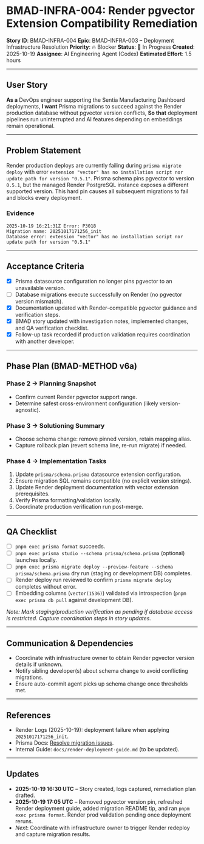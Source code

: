 # BMAD-INFRA-004: Render pgvector Extension Compatibility Remediation

**Story ID**: BMAD-INFRA-004
**Epic**: BMAD-INFRA-003 – Deployment Infrastructure Resolution
**Priority**: 🔥 Blocker
**Status**: 🚧 In Progress
**Created**: 2025-10-19
**Assignee**: AI Engineering Agent (Codex)
**Estimated Effort**: 1.5 hours

---

## User Story

**As a** DevOps engineer supporting the Sentia Manufacturing Dashboard deployments,
**I want** Prisma migrations to succeed against the Render production database without pgvector version conflicts,
**So that** deployment pipelines run uninterrupted and AI features depending on embeddings remain operational.

---

## Problem Statement

Render production deploys are currently failing during `prisma migrate deploy` with error `extension "vector" has no installation script nor update path for version "0.5.1"`. Prisma schema pins pgvector to version `0.5.1`, but the managed Render PostgreSQL instance exposes a different supported version. This hard pin causes all subsequent migrations to fail and blocks every deployment.

### Evidence

```
2025-10-19 16:21:31Z Error: P3018
Migration name: 20251017171256_init
Database error: extension "vector" has no installation script nor update path for version "0.5.1"
```

---

## Acceptance Criteria

- [x] Prisma datasource configuration no longer pins pgvector to an unavailable version.
- [ ] Database migrations execute successfully on Render (no pgvector version mismatch).
- [x] Documentation updated with Render-compatible pgvector guidance and verification steps.
- [x] BMAD story updated with investigation notes, implemented changes, and QA verification checklist.
- [x] Follow-up task recorded if production validation requires coordination with another developer.

---

## Phase Plan (BMAD-METHOD v6a)

### Phase 2 → Planning Snapshot
- Confirm current Render pgvector support range.
- Determine safest cross-environment configuration (likely version-agnostic).

### Phase 3 → Solutioning Summary
- Choose schema change: remove pinned version, retain mapping alias.
- Capture rollback plan (revert schema line, re-run migrate) if needed.

### Phase 4 → Implementation Tasks
1. Update `prisma/schema.prisma` datasource extension configuration.
2. Ensure migration SQL remains compatible (no explicit version strings).
3. Update Render deployment documentation with vector extension prerequisites.
4. Verify Prisma formatting/validation locally.
5. Coordinate production verification run post-merge.

---

## QA Checklist

- [ ] `pnpm exec prisma format` succeeds.
- [ ] `pnpm exec prisma studio --schema prisma/schema.prisma` (optional) launches locally.
- [ ] `pnpm exec prisma migrate deploy --preview-feature --schema prisma/schema.prisma` dry run (staging or development DB) completes.
- [ ] Render deploy run reviewed to confirm `prisma migrate deploy` completes without error.
- [ ] Embedding columns (`vector(1536)`) validated via introspection (`pnpm exec prisma db pull` against development DB).

_Note: Mark staging/production verification as pending if database access is restricted. Capture coordination steps in story updates._

---

## Communication & Dependencies

- Coordinate with infrastructure owner to obtain Render pgvector version details if unknown.
- Notify sibling developer(s) about schema change to avoid conflicting migrations.
- Ensure auto-commit agent picks up schema change once thresholds met.

---

## References

- Render Logs (2025-10-19): deployment failure when applying `20251017171256_init`.
- Prisma Docs: [Resolve migration issues](https://pris.ly/d/migrate-resolve).
- Internal Guide: `docs/render-deployment-guide.md` (to be updated).

---

## Updates

- **2025-10-19 16:30 UTC** – Story created, logs captured, remediation plan drafted.
- **2025-10-19 17:05 UTC** – Removed pgvector version pin, refreshed Render deployment guide, added migration README tip, and ran `pnpm exec prisma format`. Render prod validation pending once deployment reruns.
- _Next_: Coordinate with infrastructure owner to trigger Render redeploy and capture migration results.
